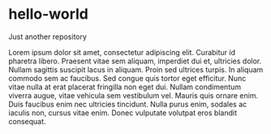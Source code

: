 # hello-world
Just another repository

Lorem ipsum dolor sit amet, consectetur adipiscing elit. Curabitur id pharetra libero. Praesent vitae sem aliquam, imperdiet dui et, ultricies dolor. Nullam sagittis suscipit lacus in aliquam. Proin sed ultrices turpis. In aliquam commodo sem ac faucibus. Sed congue quis tortor eget efficitur. Nunc vitae nulla at erat placerat fringilla non eget dui. Nullam condimentum viverra augue, vitae vehicula sem vestibulum vel. Mauris quis ornare enim. Duis faucibus enim nec ultricies tincidunt. Nulla purus enim, sodales ac iaculis non, cursus vitae enim. Donec vulputate volutpat eros blandit consequat.
